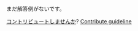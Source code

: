
まだ解答例がないです。

[コントリビュートしませんか](https://github.com/BFEdev/BFE.dev-solutions/blob/main/problem/find-the-first-duplicate-character-in-a-string_ja.md)?  [Contribute guideline](https://github.com/BFEdev/BFE.dev-solutions#how-to-contribute)

